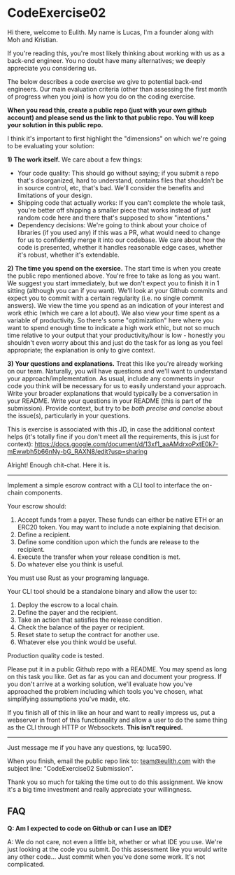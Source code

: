 # CodeExercise02

Hi there, welcome to Eulith. My name is Lucas, I'm a founder along with Moh and Kristian.

If you're reading this, you're most likely thinking about working with us as a back-end engineer. 
You no doubt have many alternatives; we deeply appreciate you considering us. 

The below describes a code exercise we give to potential back-end engineers. 
Our main evaluation criteria (other than assessing the first month of progress when you join) 
is how you do on the coding exercise. 

**When you read this, create a public repo (just with your own github account) and please send us the link to that public repo. You will keep your solution in this public repo.**

I think it's important to first highlight the "dimensions" on which we're going to be evaluating your solution:

**1) The work itself.**
We care about a few things:

- Your code quality: This should go without saying; if you submit a repo that's disorganized, hard to understand,
  contains files that shouldn't be in source control, etc, that's bad. We'll consider the benefits and
  limitations of your design.
- Shipping code that actually works: If you can't complete the whole task, you're better off shipping
  a smaller piece that works instead of just random code here and there that's supposed to show "intentions."
- Dependency decisions: We're going to think about your choice of libraries (if you used any)
  if this was a PR, what would need to change for us to confidently merge it into our codebase.
  We care about how the code is presented, whether it handles reasonable edge cases, whether
  it's robust, whether it's extendable.

**2) The time you spend on the exersice.**
The start time is when you create the public repo mentioned above. You're free to take as long as you want. We suggest 
you start immediately, but we don't expect you to finish it in 1 sitting (although you can if you want). 
We'll look at your Github commits and expect you to commit with a certain regularity (i.e. no single 
commit answers). We view the time you spend as an indication of your interest and work ethic 
(which we care a lot about). We also view your time spent as a variable of productivity. 
So there's some "optimization" here where you want to spend enough time to indicate a high work ethic, 
but not so much time relative to your output that your productivity/hour is low - honestly you 
shouldn't even worry about this and just do the task for as long as you feel appropriate; 
the explanation is only to give context.

**3) Your questions and explanations.**
Treat this like you're already working on our team. Naturally, you will have questions 
and we'll want to understand your approach/implementation. As usual, include any comments in your code
you think will be necessary for us to easily understand your approach. 
Write your broader explanations that would typically be a conversation 
in your README. Write your questions in your README (this is part of the submission). 
Provide context, but try to be _both precise and concise_ about the issue(s), 
particularly in your questions.

This is exercise is associated with this JD, in case the additional context helps 
(it's totally fine if you don't meet all the requirements, this is just for context): 
https://docs.google.com/document/d/13xf1_aaAMdrxoPxtE0k7-mEwwbh5b66nNy-bG_RAXN8/edit?usp=sharing 


Alright! Enough chit-chat. Here it is.

---

Implement a simple escrow contract with a CLI tool to interface the on-chain components.

Your escrow should:
1. Accept funds from a payer. These funds can either be native ETH or an ERC20 token.
You may want to include a note explaining that decision.
2. Define a recipient.
3. Define some condition upon which the funds are release to the recipient.
4. Execute the transfer when your release condition is met.
5. Do whatever else you think is useful.

You must use Rust as your programing language.

Your CLI tool should be a standalone binary and allow the user to:

1. Deploy the escrow to a local chain.
2. Define the payer and the recipient.
3. Take an action that satisfies the release condition.
4. Check the balance of the payer or recipient.
5. Reset state to setup the contract for another use.
6. Whatever else you think would be useful.

Production quality code is tested.

Please put it in a public Github repo with a README. 
You may spend as long on this task you like. 
Get as far as you can and document your progress. 
If you don't arrive at a working solution, we'll evaluate how you've 
approached the problem including which tools you've chosen, what simplifying assumptions you've made, etc.

If you finish all of this in like an hour and want to really impress us, put a webserver in front of 
this functionality and allow a user to do the same thing as the CLI through HTTP or Websockets. **This isn't
required.**

---

Just message me if you have any questions, tg: luca590.

When you finish, email the public repo link to: team@eulith.com 
with the subject line: "CodeExercise02 Submission".

Thank you so much for taking the time out to do this assignment. 
We know it's a big time investment and really appreciate your willingness.


## FAQ
**Q: Am I expected to code on Github or can I use an IDE?**

A: We do not care, not even a little bit, whether or what IDE you use. 
We're just looking at the code you submit. 
Do this assessment like you would write any other code... 
Just commit when you've done some work. It's not complicated.
